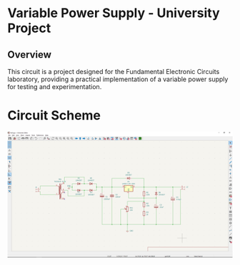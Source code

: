 # Variable Power Supply - University Project 

## Overview

This circuit is a project designed for the Fundamental Electronic Circuits laboratory, providing a practical implementation of a variable power supply for testing and experimentation.


# Circuit Scheme
![Circuit scheme](Images/KiCadScheme.png)
